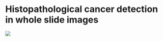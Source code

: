 # Histopathological cancer detection in whole slide images

![](https://github.com/divyaprabha123/caMicroscopeGSOC_2/blob/master/output/FINAL.gif)
